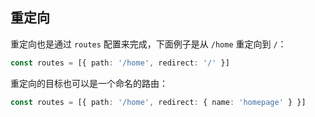 

## 重定向

重定向也是通过 `routes` 配置来完成，下面例子是从 `/home` 重定向到 `/`：

```ts
const routes = [{ path: '/home', redirect: '/' }]
```

重定向的目标也可以是一个命名的路由：

```ts
const routes = [{ path: '/home', redirect: { name: 'homepage' } }]
```

